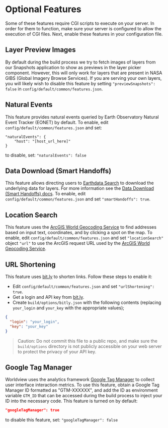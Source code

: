 # Optional Features

Some of these features require CGI scripts to execute on your server. In order for them
to function, make sure your server is configured to allow the execution of
CGI files. Next, enable these features in your configuration file.

## Layer Preview Images

By default during the build process we try to fetch images of layers from our Snapshots application to show as previews in the layer picker component.  However, this will only work for layers that are present in NASA GIBS (Global Imagery Browse Services).  If you are serving your own layers, you will likely wish to disable this feature by setting `"previewSnapshots": false` in `config/default/common/features.json`.

## Natural Events

This feature provides natural events queried by Earth Observatory Natural Event Tracker (EONET) by default. To enable, edit `config/default/common/features.json` and set:

```
"naturalEvents": {
    "host": "[host_url_here]"
}
```

to disable, set:
`"naturalEvents": false`

## Data Download (Smart Handoffs)

This feature allows directing users to [Earthdata Search](https://search.earthdata.nasa.gov/) to download the underlying data for layers. For more information see the [Data Download (Smart Handoffs) docs](./smart_handoffs.md). To enable,
edit `config/default/common/features.json` and set `"smartHandoffs": true`.

## Location Search

This feature uses the [ArcGIS World Geocoding Service](https://developers.https://new_arcgis_geocoding_service_url) to find addresses based on input text, coordinates, and by clicking a spot on the map. To enable,
edit `config/default/common/features.json` and set `"locationSearch"` object `"url"` to use the ArcGIS request URL used by the [ArcGIS World Geocoding Service](https://developers.arcgis.com/rest/geocode/api-reference/overview-world-geocoding-service.htm).

## URL Shortening

This feature uses
[bit.ly](http://bit.ly) to shorten links. Follow these steps to enable it:

* Edit `config/default/common/features.json` and set `"urlShortening": true`.
* Get a login and API key from [bit.ly](http://bit.ly).
* Create `build/options/bitly.json` with the following contents (replacing `your_login` and `your_key` with the appropriate values);

```json
{
  "login": "your_login",
  "key": "your_key"
}
```

> Caution: Do not commit this file to a public repo, and make sure the `build/options` directory is not publicly accessible on your web server to protect the privacy of your API key.

## Google Tag Manager

Worldview uses the analytics framework [Google Tag Manager](https://developers.google.com/tag-manager) to collect user interface interaction metrics. To use this feature, obtain a Google Tag Manager ID formatted as "GTM-XXXXXX", and add the ID as environment variable `GTM_ID` that can be accessed during the build process to inject your ID into the necessary code. This feature is turned on by default:

```json
"googleTagManager": true
```

to disable this feature, set:
`"googleTagManager": false`
